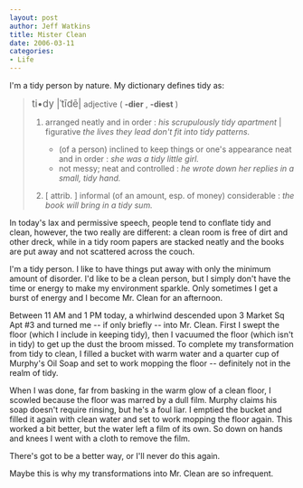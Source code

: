 ```yaml
--- 
layout: post
author: Jeff Watkins
title: Mister Clean
date: 2006-03-11
categories: 
- Life
---
```


I'm a tidy person by nature. My dictionary defines tidy as:

> <big>ti&bull;dy |ˈtīdē|</big>
> adjective ( <b>-dier</b> , <b>-diest</b> )
> 
> 1. arranged neatly and in order : _his scrupulously tidy apartment_ | figurative _the lives they lead don't fit into tidy patterns._
> 
>     * (of a person) inclined to keep things or one's appearance neat and in order : _she was a tidy little girl._
>     * not messy; neat and controlled : _he wrote down her replies in a small, tidy hand._
> 
> 2. \[ attrib. \] informal (of an amount, esp. of money) considerable : _the book will bring in a tidy sum._

In today's lax and permissive speech, people tend to conflate tidy and clean, however, the two really are different: a clean room is free of dirt and other dreck, while in a tidy room papers are stacked neatly and the books are put away and not scattered across the couch.

I'm a tidy person. I like to have things put away with only the minimum amount of disorder. I'd like to be a clean person, but I simply don't have the time or energy to make my environment sparkle. Only sometimes I get a burst of energy and I become Mr. Clean for an afternoon.

Between 11 AM and 1 PM today, a whirlwind descended upon 3 Market Sq Apt #3 and turned me -- if only briefly -- into Mr. Clean. First I swept the floor (which I include in keeping tidy), then I vacuumed the floor (which isn't in tidy) to get up the dust the broom missed. To complete my transformation from tidy to clean, I filled a bucket with warm water and a quarter cup of Murphy's Oil Soap and set to work mopping the floor -- definitely not in the realm of tidy.

When I was done, far from basking in the warm glow of a clean floor, I scowled because the floor was marred by a dull film. Murphy claims his soap doesn't require rinsing, but he's a foul liar. I emptied the bucket and filled it again with clean water and set to work mopping the floor again. This worked a bit better, but the water left a film of its own. So down on hands and knees I went with a cloth to remove the film.

There's got to be a better way, or I'll never do this again.

Maybe this is why my transformations into Mr. Clean are so infrequent.